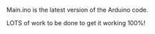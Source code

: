 Main.ino is the latest version of the Arduino code. 

LOTS of work to be done to get it working 100%!
